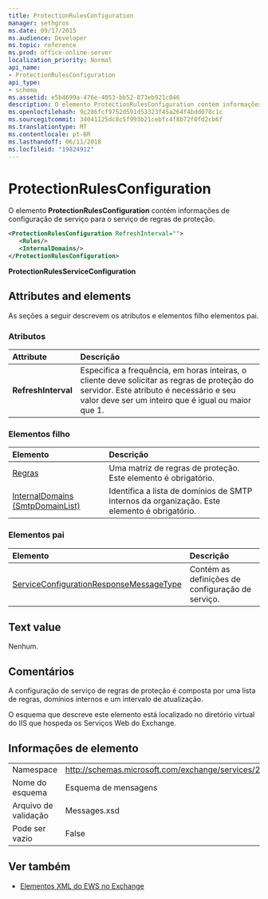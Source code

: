 ```yaml
---
title: ProtectionRulesConfiguration
manager: sethgros
ms.date: 09/17/2015
ms.audience: Developer
ms.topic: reference
ms.prod: office-online-server
localization_priority: Normal
api_name:
- ProtectionRulesConfiguration
api_type:
- schema
ms.assetid: e5b4699a-476e-4053-bb52-873eb921c046
description: O elemento ProtectionRulesConfiguration contém informações de configuração de serviço para o serviço de regras de proteção.
ms.openlocfilehash: 9c286fcf9752d591d53323f45a264f4bdd078c1c
ms.sourcegitcommit: 34041125dc8c5f993b21cebfc4f8b72f0fd2cb6f
ms.translationtype: MT
ms.contentlocale: pt-BR
ms.lasthandoff: 06/11/2018
ms.locfileid: "19824912"
---
```

# <a name="protectionrulesconfiguration"></a>ProtectionRulesConfiguration

O elemento **ProtectionRulesConfiguration** contém informações de configuração de serviço para o serviço de regras de proteção. 
  
```XML
<ProtectionRulesConfiguration RefreshInterval="">
   <Rules/>
   <InternalDomains/>
</ProtectionRulesConfiguration>
```

 **ProtectionRulesServiceConfiguration**
## <a name="attributes-and-elements"></a>Attributes and elements

As seções a seguir descrevem os atributos e elementos filho elementos pai.
  
### <a name="attributes"></a>Atributos

|**Attribute**|**Descrição**|
|:-----|:-----|
|**RefreshInterval** <br/> |Especifica a frequência, em horas inteiras, o cliente deve solicitar as regras de proteção do servidor. Este atributo é necessário e seu valor deve ser um inteiro que é igual ou maior que 1.  <br/> |
   
### <a name="child-elements"></a>Elementos filho

|**Elemento**|**Descrição**|
|:-----|:-----|
|[Regras](rules-ex15websvcsotherref.md) <br/> |Uma matriz de regras de proteção. Este elemento é obrigatório.  <br/> |
|[InternalDomains (SmtpDomainList)](internaldomains-smtpdomainlist.md) <br/> |Identifica a lista de domínios de SMTP internos da organização. Este elemento é obrigatório.  <br/> |
   
### <a name="parent-elements"></a>Elementos pai

|**Elemento**|**Descrição**|
|:-----|:-----|
|[ServiceConfigurationResponseMessageType](serviceconfigurationresponsemessagetype.md) <br/> |Contém as definições de configuração de serviço.  <br/> |
   
## <a name="text-value"></a>Text value

Nenhum.
  
## <a name="remarks"></a>Comentários

A configuração de serviço de regras de proteção é composta por uma lista de regras, domínios internos e um intervalo de atualização.
  
O esquema que descreve este elemento está localizado no diretório virtual do IIS que hospeda os Serviços Web do Exchange.
  
## <a name="element-information"></a>Informações de elemento

|||
|:-----|:-----|
|Namespace  <br/> |http://schemas.microsoft.com/exchange/services/2006/messages  <br/> |
|Nome do esquema  <br/> |Esquema de mensagens  <br/> |
|Arquivo de validação  <br/> |Messages.xsd  <br/> |
|Pode ser vazio  <br/> |False  <br/> |
   
## <a name="see-also"></a>Ver também



- [Elementos XML do EWS no Exchange](ews-xml-elements-in-exchange.md)

